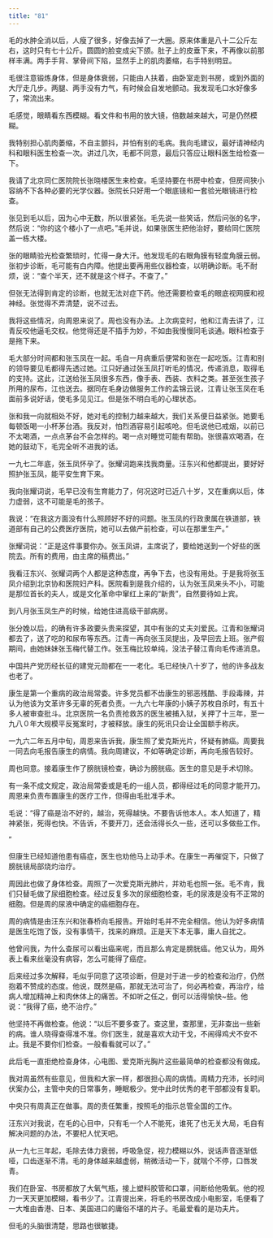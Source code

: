 ```yaml
---
title: "81"
---
```


毛的水肿全消以后，人瘦了很多，好像去掉了一大圈。原来体重是八十二公斤左右，这时只有七十公斤。圆圆的脸变成尖下颌。肚子上的皮垂下来，不再像以前那样丰满。两手手背、掌骨间下陷，显然手上的肌肉萎缩，右手特别明显。

毛很注意锻炼身体，但是身体衰弱，只能由人扶着，由卧室走到书房，或到外面的大厅走几步。两腿、两手没有力气，有时候会自发地颤动。我发现毛口水好像多了，常流出来。

毛感觉，眼睛看东西模糊。看文件和书用的放大镜，倍数越来越大，可是仍然模糊。

我特别担心肌肉萎缩，不自主颤抖，并怕有别的毛病。我向毛建议，最好请神经内科和眼科医生检查一次。讲过几次，毛都不同意，最后只答应让眼科医生给检查一下。

我请了北京同仁医院院长张晓楼医生来检查。毛坚持要在书房中检查，但房间狭小容纳不下各种必要的光学仪器。张院长只好用一个眼底镜和一套验光眼镜进行检查。

张见到毛以后，因为心中无数，所以很紧张。毛先说一些笑话，然后问张的名字，然后说：“你的这个楼小了一点吧。”毛并说，如果张医生把他治好，要给同仁医院盖一栋大楼。

张的眼睛验光检查繁琐时，忙得一身大汗。他发现毛的右眼角膜有轻度角膜云弱。张初步诊断，毛可能有白内障。他提出要再用些仪器检查，以明确诊断。毛不耐烦，说：“查个半天，还不就是这个样子。不查了。”

但张无法得到肯定的诊断，也就无法对症下药。他还需要检查毛的眼底视网膜和视神经。张觉得不弄清楚，说不过去。

我将这些情况，向周恩来说了。周也没有办法。上次病变时，他和江青去讲了，江青反咬他逼毛交权。他觉得还是不插手为妙，不如由我慢慢同毛谈通。眼科检查于是拖下来。

毛大部分时间都和张玉凤在一起。毛自一月病重后便常和张在一起吃饭。江青和别的领导要见毛都得先透过她。江只好通过张玉凤打听毛的情况，传递消息，取得毛的支持。这此，江送给张玉凤很多东西，像手表、西装、衣料之类。甚至张生孩子所用的尿布，江也送去。据同在毛身边做服务工作的孟锦云说，江青让张玉凤在毛面前多说好话，使毛多见见江。但是张不明白毛的心理状态。

张和我一向就相处不好，她对毛的控制力越来越大，我们关系便日益紧张。她要毛每顿饭喝一小杯茅台酒。我反对，怕烈酒容易引起咳呛。但毛说他已戒烟，以前已不太喝酒，一点点茅台不会怎样的。喝一点对睡觉可能有帮助。张很喜欢喝酒，在她的鼓动下，毛完全听不进我的话。

一九七二年底，张玉凤怀孕了。张耀词跑来找我商量。汪东兴和他都提出，要好好照护张玉凤，能平安生育下来。

我向张耀词说，毛早已没有生育能力了，何况这时已近八十岁，又在重病以后，体力虚弱，这不可能是毛的孩子。

我说：“在我这方面没有什么照顾好不好的问题。张玉凤的行政隶属在铁道部，铁道部有自己的公费医疗医院，她可以去做产前检查，可以在那里生产。”

张耀词说：“正是这件事要你办。张玉凤讲，主席说了，要给她送到一个好些的医院去。所有的费用，由主席的稿费出。”

我看汪东兴、张耀词两个人都是这种态度，再争下去，也没有用处。于是我将张玉凤介绍到北京协和医院妇产科。医院看到是我介绍的，认为张玉凤来头不小，可能是那位首长的夫人，或是文化革命中窜红上来的“新贵”，自然要待如上宾。

到八月张玉凤生产的时候，给她住进高级干部病房。

张分娩以后，的确有许多政要头贵来探望，其中有张的丈夫刘爱民。江青和张耀词都去了，送了吃的和尿布等东西。江青一再向张玉凤提出，及早回去上班。张产假期间，由她妹妹张玉梅代替工作。张玉梅比较单纯，没法子替江青向毛传递消息。

中国共产党历经长征的建党元勋都在一一老化。毛已经快八十岁了，他的许多战友也老了。

康生是第一个重病的政治局常委。许多党员都不齿康生的邪恶残酷、手段毒辣，并认为他该为文革许多无辜的死者负责。一九六七年康的小姨子苏枚自杀时，有五十多人被审查批斗。北京医院一名负责抢救苏的医生被捕入狱，关押了十三年，至一九八０年大规模平反冤案时，才被释放。康生的死讯只会让全国额手称庆。

一九六二年五月中旬，周恩来告诉我，康生照了爱克斯光片，怀疑有肺癌。周要我一同去向毛报告康生的病情。我向周建议，不如等确定诊断，再向毛报告较好。

周也同意。接着康生作了膀胱镜检查，确诊为膀胱癌。医生的意见是手术切除。

有一条不成文规定，政治局常委或是毛的一组人员，都得经过毛的同意才能开刀。周恩来负责布置康生的医疗工作，但得由毛批准手术。

毛说：“得了癌是治不好的，越治，死得越快。不要告诉他本人。本人知道了，精神紧张，死得也快。不告诉，不要开刀，还会活得长久一些，还可以多做些工作。

”

但康生已经知道他患有癌症，医生也劝他马上动手术。在康生一再催促下，只做了膀胱镜局部烧灼治疗。

周因此也做了身体检查。周照了一次爱克斯光肺片，并劝毛也照一张。毛不肯，我们只替毛做了尿细胞检查。经过反复多次的尿细胞检查，毛的尿液是没有不正常的细胞。但是周的尿液中确定的癌细胞存在。

周的病情是由汪东兴和张春桥向毛报告。开始时毛并不完全相信。他认为好多病情是医生吃饱了饭，没有事情干，找来的麻烦。正是天下本无事，庸人自扰之。

他曾问我，为什么查尿可以看出癌来呢，而且那么肯定是膀胱癌。他又认为，周外表上看来丝毫没有病容，怎么可能得了癌症。

后来经过多次解释，毛似乎同意了这项诊断，但是对于进一步的检查和治疗，仍然抱着不赞成的态度。他说，既然是癌，那就无法可治了，何必再检查，再治疗，给病人增加精神上和肉休体上的痛苦。不如听之任之，倒可以活得愉快~些。他说：“我得了癌，绝不治疗。”

他坚持不再做检查。他说：“以后不要多查了。查这里，查那里，无非查出一些新的病。谁人晓得查得准不准。你们医生，就是喜欢大动干戈，不闹得鸡犬不安不止。我是不要你们检查。一般看看就可以了。”

此后毛一直拒绝检查身体，心电图、爱克斯光胸片这些最简单的检查都没有做成。

我对周虽然有些意见，但我和大家一样，都很担心周的病情。周精力充沛，长时间伏案办公，主管中央的日常事务，睡眠极少。党中此时优秀的老干部都没有复职。

中央只有周真正在做事。周的责任繁重，按照毛的指示总管全国的工作。

汪东兴对我说，在毛的心目中，只有毛一个人不能死，谁死了也无关大局，毛自有解决问题的办法，不要杞人忧天吧。

从一九七三年起，毛除去体力衰弱，呼吸急促，视力模糊以外，说话声音逐渐低哑，口齿逐渐不清。毛的身体越来越虚弱，稍微活动一下，就喘个不停，口唇发青。

我们在卧室、书房都放了大氧气瓶，接上塑料胶管和口罩，间断给他吸氧。他的视力一天天更加模糊，看书少了。江青提出来，将毛的书房改成小电影室，毛便看了一大堆由香港、日本、美国进口的庸俗不堪的片子。毛最爱看的是功夫片。

但毛的头脑很清楚，思路也很敏捷。
